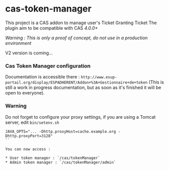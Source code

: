 # cas-token-manager

This project is a CAS addon to manage user's Ticket Granting Ticket
The plugin aim to be compatible with CAS _4.0.0+_

_Warning : This is only a proof of concept, do not use in a production environment_

V2 version is coming...

### Cas Token Manager configuration

Documentation is accessible there : `http://www.esup-portail.org/display/ESPADHERENT/Addon+%3A+Gestionnaire+de+token` (This is still a work in progress documentation, but as soon as it's finished it will be open to everyone).

### Warning

Do not forget to configure your proxy settings, if you are using a Tomcat server, edit `bin/setenv.sh`

```
JAVA_OPTS="... -Dhttp.proxyHost=cache.example.org -Dhttp.proxyPort=3128"
``

You can now access :

* User token manager : `/cas/tokenManager`
* Admin token manager : `/cas/tokenManager/admin`